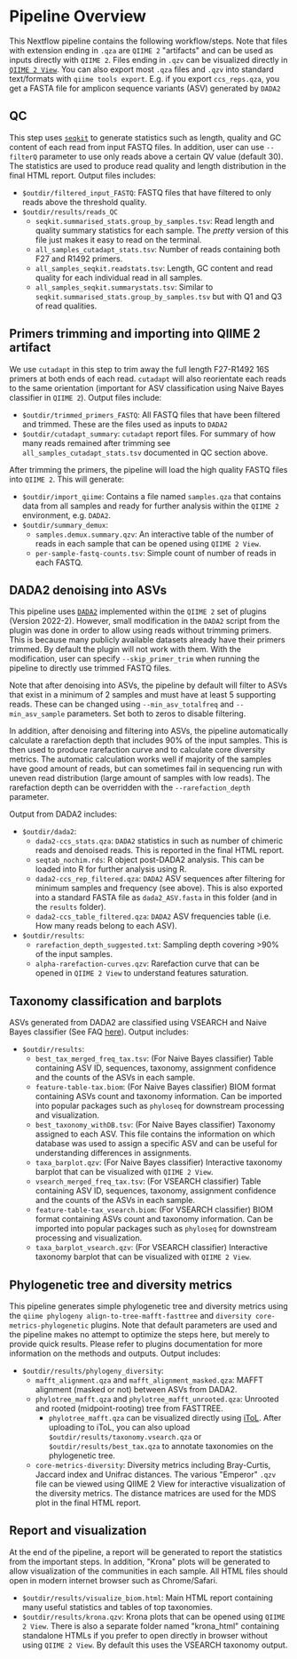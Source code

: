 # Pipeline Overview 

This Nextflow pipeline contains the following workflow/steps. Note that files with
extension ending in `.qza` are `QIIME 2` "artifacts" and can be used as inputs directly with
`QIIME 2`. Files ending in `.qzv` can be visualized directly in [`QIIME 2 View`](https://view.qiime2.org/).
You can also export most `.qza` files and `.qzv` into standard text/formats with `qiime tools export`.
E.g. if you export `ccs_reps.qza`, you get a FASTA file for amplicon sequence variants (ASV) generated by `DADA2`

## QC
This step uses [`seqkit`](https://bioinf.shenwei.me/seqkit/) to generate statistics
such as length, quality and GC content of each read from input FASTQ files. In addition,
user can use `--filterQ` parameter to use only reads above a certain QV value (default 30).
The statistics are used to produce read quality and length distribution in the
final HTML report. Output files includes:
* `$outdir/filtered_input_FASTQ`: FASTQ files that have filtered to only reads above 
the threshold quality.
* `$outdir/results/reads_QC`
  * `seqkit.summarised_stats.group_by_samples.tsv`: Read length and quality summary statistics
    for each sample. The *pretty* version of this file just makes it easy to read on the
    terminal.
  * `all_samples_cutadapt_stats.tsv`: Number of reads containing both F27 and R1492 primers.
  * `all_samples_seqkit.readstats.tsv`: Length, GC content and read quality for each 
    individual read in all samples.
  * `all_samples_seqkit.summarystats.tsv`: Similar to `seqkit.summarised_stats.group_by_samples.tsv`
    but with Q1 and Q3 of read qualities.

## Primers trimming and importing into QIIME 2 artifact
We use `cutadapt` in this step to trim away the full length F27-R1492 16S primers at
both ends of each read. `cutadapt` will also reorientate each reads to the same
orientation (important for ASV classification using Naive Bayes classifier in `QIIME 2`). Output
files include:
* `$outdir/trimmed_primers_FASTQ`: All FASTQ files that have been filtered and trimmed. These
  are the files used as inputs to `DADA2`
* `$outdir/cutadapt_summary`: `cutadapt` report files. For summary of how many reads remained
  after trimming see `all_samples_cutadapt_stats.tsv` documented in QC section above.
  
After trimming the primers, the pipeline will load the high quality FASTQ files into `QIIME 2`.
This will generate:
* `$outdir/import_qiime`: Contains a file named `samples.qza` that contains data from all
  samples and ready for further analysis within the `QIIME 2` environment, e.g. `DADA2`.
* `$outdir/summary_demux`:
  * `samples.demux.summary.qzv`: An interactive table of the number of reads in each sample that
    can be opened using `QIIME 2 View`.
  * `per-sample-fastq-counts.tsv`: Simple count of number of reads in each FASTQ.
  
## DADA2 denoising into ASVs
This pipeline uses [`DADA2`](https://benjjneb.github.io/dada2/) implemented within the `QIIME 2` set of plugins (Version 2022-2).
However, small modification in the `DADA2` script from the plugin was done in order
to allow using reads without trimming primers. This is because many publicly available datasets
already have their primers trimmed. By default the plugin will not work with them. With
the modification, user can specify `--skip_primer_trim` when running the pipeline to directly
use trimmed FASTQ files. 

Note that after denoising into ASVs, the pipeline by default will filter to ASVs that
exist in a minimum of 2 samples and must have at least 5 supporting reads. These can be
changed using `--min_asv_totalfreq` and `--min_asv_sample` parameters. Set both to zeros
to disable filtering.

In addition, after denoising and filtering into ASVs, the pipeline
automatically calculate a rarefaction depth that includes 90% of the input samples. This is then
used to produce rarefaction curve and to calculate core diversity metrics. The automatic calculation works
well if majority of the samples have good amount of reads, but can sometimes fail in 
sequencing run with uneven read distribution (large amount of samples with low reads). The
rarefaction depth can be overridden with the `--rarefaction_depth` parameter.

Output from DADA2 includes:
* `$outdir/dada2`:
  * `dada2-ccs_stats.qza`: `DADA2` statistics in such as number of chimeric reads and denoised reads.
    This is reported in the final HTML report.
  * `seqtab_nochim.rds`: R object post-DADA2 analysis. This can be loaded into R for further
    analysis using R.
  * `dada2-ccs_rep_filtered.qza`: `DADA2` ASV sequences after filtering for minimum samples and frequency (see above). 
    This is also exported into a standard FASTA file as `dada2_ASV.fasta` in this folder (and in the `results` folder).
  * `dada2-ccs_table_filtered.qza`: `DADA2` ASV frequencies table (i.e. How many reads belong
    to each ASV).
* `$outdir/results`:
  * `rarefaction_depth_suggested.txt`: Sampling depth covering >90% of the input samples.
  * `alpha-rarefaction-curves.qzv`: Rarefaction curve that can be opened in `QIIME 2 View` to understand 
    features saturation.
    
## Taxonomy classification and barplots
ASVs generated from DADA2 are classified using VSEARCH and Naive Bayes classifier 
(See FAQ [here](https://github.com/proteinosome/pb-16S-nf)). Output includes:
* `$outdir/results`:
  * `best_tax_merged_freq_tax.tsv`: (For Naive Bayes classifier) Table containing 
    ASV ID, sequences, taxonomy, assignment confidence and the counts of the ASVs in each sample.
  * `feature-table-tax.biom`: (For Naive Bayes classifier) BIOM format containing ASVs count and 
    taxonomy information. Can be imported into popular packages such as `phyloseq` for downstream
    processing and visualization.
  * `best_taxonomy_withDB.tsv`: (For Naive Bayes classifier) Taxonomy assigned to each ASV.
    This file contains the information on which database was used to assign a specific ASV and
    can be useful for understanding differences in assignments.
  * `taxa_barplot.qzv`: (For Naive Bayes classifier) Interactive taxonomy barplot that can be visualized with
    `QIIME 2 View`.
  * `vsearch_merged_freq_tax.tsv`: (For VSEARCH classifier) Table containing 
    ASV ID, sequences, taxonomy, assignment confidence and the counts of the ASVs in each sample.
  * `feature-table-tax_vsearch.biom`: (For VSEARCH classifier) BIOM format containing ASVs count and 
    taxonomy information. Can be imported into popular packages such as `phyloseq` for downstream
    processing and visualization.
  * `taxa_barplot_vsearch.qzv`: (For VSEARCH classifier) Interactive taxonomy barplot that can be visualized with
    `QIIME 2 View`.
    
## Phylogenetic tree and diversity metrics
This pipeline generates simple phylogenetic tree and diversity metrics using the `qiime phylogeny align-to-tree-mafft-fasttree`
and `diversity core-metrics-phylogenetic` plugins. Note that default parameters are used and the pipeline makes no
attempt to optimize the steps here, but merely to provide quick results. Please refer to plugins
documentation for more information on the methods and outputs. Output includes:
* `$outdir/results/phylogeny_diversity`:
  * `mafft_alignment.qza` and `mafft_alignment_masked.qza`: MAFFT alignment (masked or not) between ASVs from DADA2. 
  * `phylotree_mafft.qza` and `phylotree_mafft_unrooted.qza`: Unrooted and rooted (midpoint-rooting) tree from FASTTREE. 
    * `phylotree_mafft.qza` can be visualized directly using [iToL](https://itol.embl.de/upload.cgi). After
      uploading to iToL, you can also upload `$outdir/results/taxonomy.vsearch.qza` or `$outdir/results/best_tax.qza`
      to annotate taxonomies on the phylogenetic tree.
  * `core-metrics-diversity`: Diversity metrics including Bray-Curtis, Jaccard index and Unifrac distances. The various
    "Emperor" `.qzv` file can be viewed using QIIME 2 View for interactive visualization of the diversity metrics.
    The distance matrices are used for the MDS plot in the final HTML report.
    
## Report and visualization
At the end of the pipeline, a report will be generated to report the statistics from the important
steps. In addition, "Krona" plots will be generated to allow visualization of the communities in each
sample. All HTML files should open in modern internet browser such as Chrome/Safari.
* `$outdir/results/visualize_biom.html`: Main HTML report containing many useful statistics and tables of top taxonomies.
* `$outdir/results/krona.qzv`: Krona plots that can be opened using `QIIME 2 View`. There is also
  a separate folder named "krona_html" containing standalone HTMLs if you prefer to open directly in browser without
  using `QIIME 2 View`. By default this uses the VSEARCH taxonomy output.

